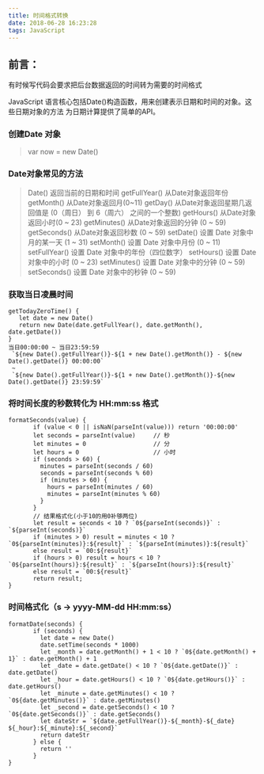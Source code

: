 ```yaml
---
title: 时间格式转换
date: 2018-06-28 16:23:28
tags: JavaScript
---
```

 ## 前言：
  有时候写代码会要求把后台数据返回的时间转为需要的时间格式
 
  JavaScript 语言核心包括Date()构造函数，用来创建表示日期和时间的对象。这些日期对象的方法
  为日期计算提供了简单的API。
  ###  创建Date 对象 
  > var now = new Date()
  ###  Date对象常见的方法
  >  Date() 返回当前的日期和时间
  > getFullYear()   从Date对象返回年份
  > getMonth()  从Date对象返回月(0~11)
  > getDay()  从Date对象返回星期几返回值是 (0（周日） 到 6（周六） 之间的一个整数)
  > getHours()  从Date对象返回小时(0 ~ 23)
  > getMinutes() 从Date对象返回的分钟 (0 ~ 59)
  > getSeconds() 从Date对象返回秒数 (0 ~ 59)
  > setDate() 设置 Date 对象中月的某一天 (1 ~ 31)
  > setMonth() 设置 Date 对象中月份 (0 ~ 11)
  > setFullYear() 设置 Date 对象中的年份（四位数字）
  > setHours() 设置 Date 对象中的小时 (0 ~ 23)
  > setMinutes() 设置 Date 对象中的分钟 (0 ~ 59)
  > setSeconds() 设置 Date 对象中的秒钟 (0 ~ 59)
  
 ### 获取当日凌晨时间
 ``` 
 getTodayZeroTime() {                                   
    let date = new Date()
    return new Date(date.getFullYear(), date.getMonth(), date.getDate())
 }
 当日00:00:00 ~ 当日23:59:59
  `${new Date().getFullYear()}-${1 + new Date().getMonth()} - ${new Date().getDate()} 00:00:00`
  ~
  `${new Date().getFullYear()}-${1 + new Date().getMonth()}-${new Date().getDate()} 23:59:59`
 ```
 ###  将时间长度的秒数转化为 HH:mm:ss 格式  
  ```
  formatSeconds(value) {
         if (value < 0 || isNaN(parseInt(value))) return '00:00:00'
         let seconds = parseInt(value)     // 秒
         let minutes = 0                   // 分
         let hours = 0                     // 小时
         if (seconds > 60) {
           minutes = parseInt(seconds / 60)
           seconds = parseInt(seconds % 60)
           if (minutes > 60) {
             hours = parseInt(minutes / 60)
             minutes = parseInt(minutes % 60)
           }
         }
         // 结果格式化(小于10的用0补够两位)
         let result = seconds < 10 ? `0${parseInt(seconds)}` : `${parseInt(seconds)}`
         if (minutes > 0) result = minutes < 10 ? `0${parseInt(minutes)}:${result}` : `${parseInt(minutes)}:${result}`
         else result = `00:${result}`
         if (hours > 0) result = hours < 10 ? `0${parseInt(hours)}:${result}` : `${parseInt(hours)}:${result}`
         else result = `00:${result}`
         return result;
  }
  ```
 ### 时间格式化（s -> yyyy-MM-dd HH:mm:ss）
 ```
 formatDate(seconds) {
        if (seconds) {
          let date = new Date()
          date.setTime(seconds * 1000)
          let _month = date.getMonth() + 1 < 10 ? `0${date.getMonth() + 1}` : date.getMonth() + 1
          let _date = date.getDate() < 10 ? `0${date.getDate()}` : date.getDate()
          let _hour = date.getHours() < 10 ? `0${date.getHours()}` : date.getHours()
          let _minute = date.getMinutes() < 10 ? `0${date.getMinutes()}` : date.getMinutes()
          let _second = date.getSeconds() < 10 ? `0${date.getSeconds()}` : date.getSeconds()
          let dateStr = `${date.getFullYear()}-${_month}-${_date} ${_hour}:${_minute}:${_second}`
          return dateStr
        } else {
          return ''
        }
 }
 ```      